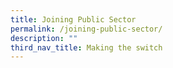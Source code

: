 ```yaml
---
title: Joining Public Sector
permalink: /joining-public-sector/
description: ""
third_nav_title: Making the switch
---
```

